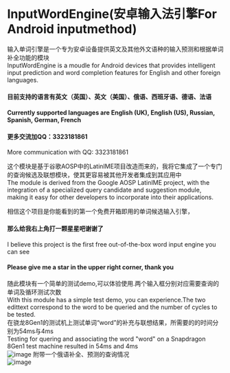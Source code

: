 # InputWordEngine(安卓输入法引擎For Android inputmethod)
输入单词引擎是一个专为安卓设备提供英文及其他外文语种的输入预测和根据单词补全功能的模块<br>
InputWordEngine is a moudle for Android devices that provides intelligent input prediction and word completion features for English and other foreign languages.<br>
#### 目前支持的语言有英文（英国）、英文（美国）、俄语、西班牙语、德语、法语<br>
#### Currently supported languages are English (UK), English (US), Russian, Spanish, German, French<br>
#### 更多交流加QQ：3323181861<br>
More communication with QQ: 3323181861<br>

这个模块是基于谷歌AOSP中的LatinIME项目改造而来的，我将它集成了一个专门的查询候选及联想模块，使其更容易被其他开发者集成到其应用中<br>
The module is derived from the Google AOSP LatinIME project, with the integration of a specialized query candidate and suggestion module, making it easy for other developers to incorporate into their applications.<br>

相信这个项目是你能看到的第一个免费开箱即用的单词候选输入引擎，
#### 那么给我右上角打一颗星星吧谢谢了<br>
I believe this project is the first free out-of-the-box word input engine you can see
#### Please give me a star in the upper right corner, thank you<br>

随此模块有一个简单的测试demo,可以体验使用.两个输入框分别对应需要查询的单词及循环测试次数<br>
With this module has a simple test demo, you can experience.The two edittext correspond to the word to be queried and the number of cycles to be tested.<br>
在骁龙8Gen1的测试机上测试单词“word”的补充与联想结果，所需要的的时间分别为54ms与4ms<br>
Testing for quering and associating the word "word" on a Snapdragon 8Gen1 test machine resulted in 54ms and 4ms<br>
![image](https://s3.bmp.ovh/imgs/2024/01/13/098497d8ea4743cf.png)
附带一个俄语补全、预测的查询情况<br>
![image](https://i.postimg.cc/pL4cKnjB/screenshot.png)<br>
